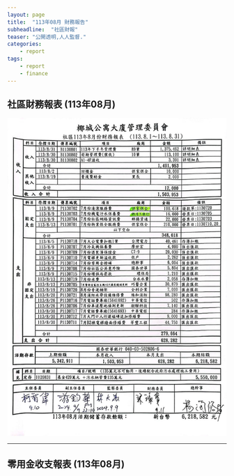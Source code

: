 ```yaml
---
layout: page
title:  "113年08月 財務報告"
subheadline:  "社區財報"
teaser: "公開透明,人人監督."
categories:
    - report
tags:
    - report
    - finance
---
```


## 社區財務報表 (113年08月)

![](https://github.com/coconutcity30050/community27/raw/gh-pages/assets/reports/113-08-%E8%B2%A1%E5%8B%99%E5%A0%B1%E8%A1%A8.jpg)

---
## 零用金收支報表 (113年08月)

![]()
